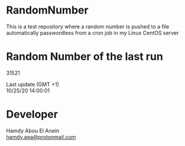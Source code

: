# RandomNumber    
This is a test repository where a random number is pushed to a file automatically passwordless from a cron job in my Linux CentOS server    
# Random Number of the last run   
31521
      
Last update (GMT +1)    
10/25/20 14:00:01
# Developer    
Hamdy Abou El Anein   
hamdy.aea@protonmail.com
